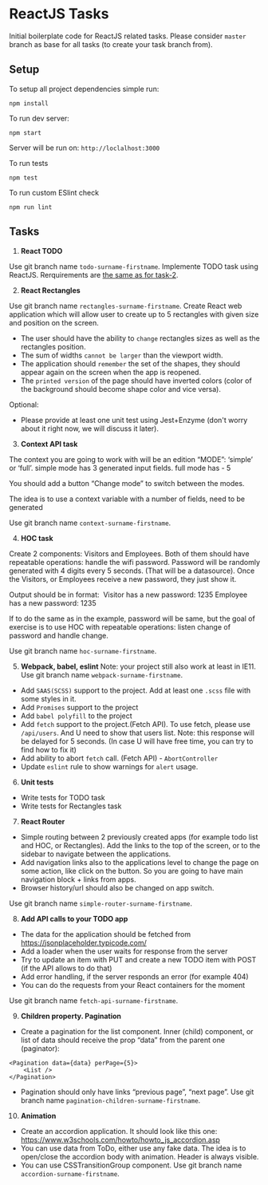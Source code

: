 # ReactJS Tasks

Initial boilerplate code for ReactJS related tasks.
Please consider `master` branch as base for all tasks (to create your task branch from).

## Setup
To setup all project dependencies simple run:

``npm install``

To run dev server: 

``npm start``

Server will be run on:
``http://loclalhost:3000``

To run tests

``npm test``

To run custom ESlint check 

``npm run lint``

## Tasks

1) **React TODO**

Use git branch name `todo-surname-firstname`.
Implemente TODO task using ReactJS. Rerquirements are [the same as for task-2](https://portal-ua.globallogic.com/gitlab/gl_reactjs_internship/task-2).

2) **React Rectangles**

Use git branch name `rectangles-surname-firstname`.
Create React web application which will allow user to create up to 5 rectangles with given size and position on the screen.

- The user should have the ability to `change` rectangles sizes as well as the rectangles position.
- The sum of widths `cannot be larger` than the viewport width. 
- The application should `remember` the set of the shapes, they should appear again on the screen when the app is reopened.
- The `printed version` of the page should have inverted colors (color of the background should become shape color and vice versa).

Optional: 
- Please provide at least one unit test using Jest+Enzyme (don't worry about it right now, we will discuss it later).

3) **Context API task** 

The context you are going to work with will be an edition “MODE”: ‘simple’ or ‘full’.
simple mode has 3 generated input fields.
full mode has - 5

You should add a button “Change mode” to switch between the modes.

The idea is to use a context variable with a number of fields, need to be generated

Use git branch name `context-surname-firstname`.

4) **HOC task**

Create 2 components: Visitors and Employees. Both of them should have repeatable operations: handle the wifi password.
Password will be randomly generated with 4 digits every 5 seconds. (That will be a datasource).
Once the Visitors, or Employees receive a new password, they just show it.

Output should be in format:  Visitor has a new password: 1235
Employee has a new password: 1235

If to do the same as in the example, password will be same, but the goal of exercise is to use HOC with repeatable operations: listen change of password and handle change.

Use git branch name `hoc-surname-firstname`.

5) **Webpack, babel, eslint** Note: your project still also work at least in IE11. 
Use git branch name `webpack-surname-firstname`.

- Add `SAAS(SCSS)` support to the project. Add at least one `.scss` file with some styles in it.
- Add `Promises` support to the project 
- Add `babel polyfill` to the project
- Add `fetch` support to the project.(Fetch API).
    To use fetch, please use `/api/users`. And U need to show that users list. Note: this response will be delayed for 5 seconds.
    (In case U will have free time, you can try to find how to fix it) 
- Add ability to abort `fetch` call. (Fetch API) - `AbortController`
- Update `eslint` rule to show warnings for `alert` usage.
  

6) **Unit tests**
 - Write tests for TODO task
 - Write tests for Rectangles task

7) **React Router**
- Simple routing between 2 previously created apps (for example todo list and HOC, or Rectangles). Add the links to the top of the screen, or to the sidebar to navigate between the applications.
- Add navigation links also to the applications level to change the page on some action, like click on the button. So you are going to have main navigation block + links from apps.
- Browser history/url should also be changed on app switch.

Use git branch name `simple-router-surname-firstname`.

8) **Add API calls to your TODO app**
- The data for the application should be fetched from https://jsonplaceholder.typicode.com/
- Add a loader when the user waits for response from the server
- Try to update an item with PUT and create a new TODO item with POST (if the API allows to do that)
- Add error handling, if the server responds an error (for example 404)
- You can do the requests from your React containers for the moment

Use git branch name `fetch-api-surname-firstname`.

9) **Children property. Pagination**
- Create a pagination for the list component. Inner (child) component, or list of data should receive the prop “data” from the  parent one (paginator):
```
<Pagination data={data} perPage={5}>
	<List />
</Pagination>
```
- Pagination should only have links “previous page”, “next page”.
Use git branch name `pagination-children-surname-firstname`.

10) **Animation**
- Create an accordion application. It should look like this one: https://www.w3schools.com/howto/howto_js_accordion.asp
- You can use data from ToDo, either use any fake data. The idea is to open/close the accordion body with animation. Header is always visible.
- You can use CSSTransitionGroup component.
Use git branch name `accordion-surname-firstname`.


